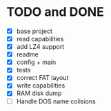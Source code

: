 # TODO and DONE

- [x] base project
- [x] read capabilities
- [x] add LZ4 support
- [x] readme
- [x] config + main
- [x] tests
- [x] correct FAT layout
- [x] write capabilities
- [x] RAM disk dump
- [ ] Handle DOS name colisions
